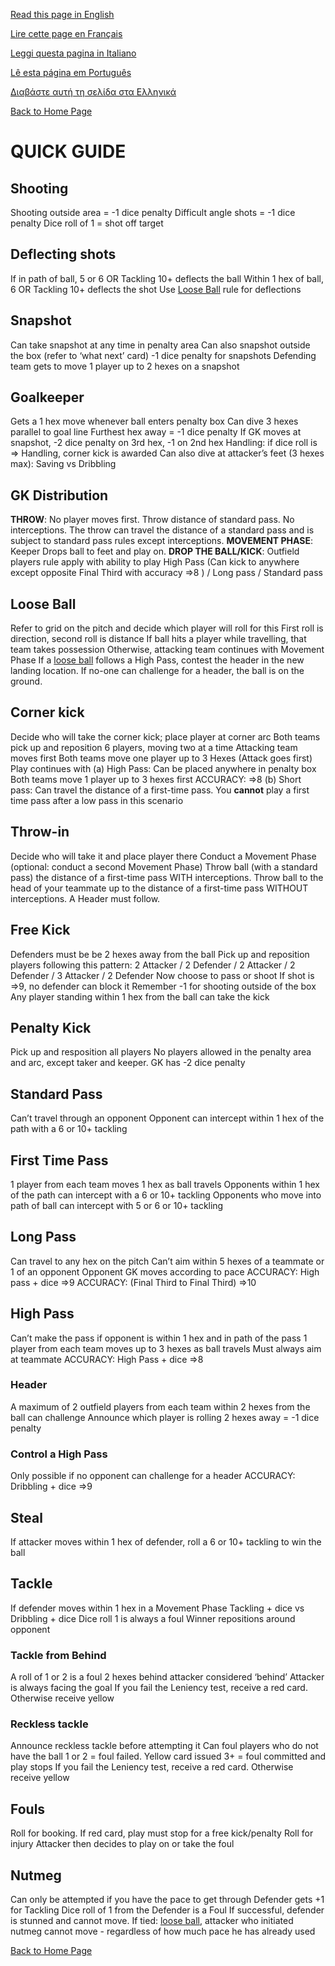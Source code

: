 [Read this page in English](https://counterattackgame.github.io/wiki/quick_guide)

[Lire cette page en Français](https://counterattackgame.github.io/wiki/fr/quick_guide)

[Leggi questa pagina in Italiano](https://counterattackgame.github.io/wiki/it/quick_guide)

[Lê esta página em Português](https://counterattackgame.github.io/wiki/pt/quick_guide)

[Διαβάστε αυτή τη σελίδα στα Ελληνικά](https://counterattackgame.github.io/wiki/gr/quick_guide)

[Back to Home Page](https://counterattackgame.github.io/wiki/fr/index)
# QUICK GUIDE

## Shooting

Shooting outside area = -1 dice penalty
Difficult angle shots = -1 dice penalty
Dice roll of 1 = shot off target

## Deflecting shots

If in path of ball, 5 or 6 OR Tackling 10+ deflects the ball
Within 1 hex of ball, 6 OR Tackling 10+ deflects the shot
Use [Loose Ball](https://counterattackgame.github.io/wiki/fr/loose_ball) rule for deflections

## Snapshot

Can take snapshot at any time in penalty area
Can also snapshot outside the box (refer to ‘what next’ card)
-1 dice penalty for snapshots
Defending team gets to move 1 player up to 2 hexes on a snapshot

## Goalkeeper

Gets a 1 hex move whenever ball enters penalty box
Can dive 3 hexes parallel to goal line
Furthest hex away = -1 dice penalty
If GK moves at snapshot, -2 dice penalty on 3rd hex, -1 on 2nd hex
Handling: if dice roll is => Handling, corner kick is awarded
Can also dive at attacker’s feet (3 hexes max): Saving vs Dribbling

## GK Distribution

**THROW**: No player moves first. Throw distance of standard pass. No interceptions. The throw can travel the distance of a standard pass and is subject to standard pass rules except interceptions. 
**MOVEMENT PHASE**: Keeper Drops ball to feet and play on.
**DROP THE BALL/KICK**: Outfield players rule apply with ability to play High Pass (Can kick to anywhere except opposite Final Third with accuracy =>8
) / Long pass / Standard pass

## Loose Ball

Refer to grid on the pitch and decide which player will roll for this
First roll is direction, second roll is distance
If ball hits a player while travelling, that team takes possession
Otherwise, attacking team continues with Movement Phase
If a [loose ball](https://counterattackgame.github.io/wiki/fr/loose_ball) follows a High Pass, contest the header in the new landing location.
If no-one can challenge for a header, the ball is on the ground.

## Corner kick

Decide who will take the corner kick; place player at corner arc
Both teams pick up and reposition 6 players, moving two at a time
Attacking team moves first
Both teams move one player up to 3 Hexes (Attack goes first)
Play continues with
(a) High Pass: Can be placed anywhere in penalty box Both teams move 1 player up to 3 hexes first ACCURACY: =>8
(b) Short pass: Can travel the distance of a first-time pass. You **cannot** play a first time pass after a low pass in this scenario

## Throw-in

Decide who will take it and place player there
Conduct a Movement Phase (optional: conduct a second Movement Phase)
Throw ball (with a standard pass) the distance of a first-time pass WITH interceptions.
Throw ball to the head of your teammate up to the distance of a first-time pass WITHOUT interceptions. A Header must follow.

## Free Kick

Defenders must be be 2 hexes away from the ball
Pick up and reposition players following this pattern:
2 Attacker / 2 Defender / 2 Attacker / 2 Defender / 3 Attacker / 2 Defender
Now choose to pass or shoot
If shot is =>9, no defender can block it
Remember -1 for shooting outside of the box
Any player standing within 1 hex from the ball can take the kick

## Penalty Kick

Pick up and resposition all players
No players allowed in the penalty area and arc, except taker and keeper.
GK has -2 dice penalty

## Standard Pass

Can’t travel through an opponent
Opponent can intercept within 1 hex of the path with a 6 or 10+ tackling

## First Time Pass

1 player from each team moves 1 hex as ball travels
Opponents within 1 hex of the path can intercept with a 6 or 10+ tackling
Opponents who move into path of ball can intercept with 5 or 6 or 10+ tackling

## Long Pass

Can travel to any hex on the pitch
Can’t aim within 5 hexes of a teammate or 1 of an opponent
Opponent GK moves according to pace
ACCURACY: High pass + dice =>9
ACCURACY: (Final Third to Final Third) =>10

## High Pass

Can’t make the pass if opponent is within 1 hex and in path of the pass
1 player from each team moves up to 3 hexes as ball travels
Must always aim at teammate
ACCURACY: High Pass + dice =>8

### Header

A maximum of 2 outfield players from each team within 2 hexes from the ball can challenge
Announce which player is rolling
2 hexes away = -1 dice penalty

### Control a High Pass

Only possible if no opponent can challenge for a header
ACCURACY: Dribbling + dice =>9

## Steal

If attacker moves within 1 hex of defender, roll a 6 or 10+ tackling to win the ball

## Tackle

If defender moves within 1 hex in a Movement Phase
Tackling + dice vs Dribbling + dice
Dice roll 1 is always a foul
Winner repositions around opponent
### Tackle from Behind

A roll of 1 or 2 is a foul
2 hexes behind attacker considered ‘behind’
Attacker is always facing the goal
If you fail the Leniency test, receive a red card.
Otherwise receive yellow

### Reckless tackle

Announce reckless tackle before attempting it
Can foul players who do not have the ball
1 or 2 = foul failed. Yellow card issued
3+ = foul committed and play stops
If you fail the Leniency test, receive a red card.
Otherwise receive yellow

## Fouls

Roll for booking.
If red card, play must stop for a free kick/penalty
Roll for injury
Attacker then decides to play on or take the foul

## Nutmeg

Can only be attempted if you have the pace to get through
Defender gets +1 for Tackling
Dice roll of 1 from the Defender is a Foul
If successful, defender is stunned and cannot move.
If tied: [loose ball](https://counterattackgame.github.io/wiki/fr/loose_ball), attacker who initiated nutmeg cannot move - regardless of how much pace he has already used

[Back to Home Page](https://counterattackgame.github.io/wiki/fr/index)
